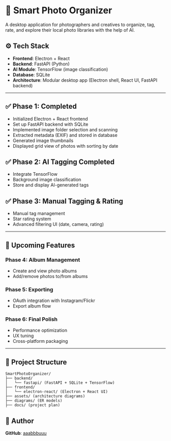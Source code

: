 # 📸 Smart Photo Organizer

A desktop application for photographers and creatives to organize, tag, rate, and explore their local photo libraries with the help of AI.

## ⚙️ Tech Stack

- **Frontend**: Electron + React
- **Backend**: FastAPI (Python)
- **AI Module**: TensorFlow (image classification)
- **Database**: SQLite
- **Architecture**: Modular desktop app (Electron shell, React UI, FastAPI backend)

---

## ✅ Phase 1: Completed

- Initialized Electron + React frontend
- Set up FastAPI backend with SQLite
- Implemented image folder selection and scanning
- Extracted metadata (EXIF) and stored in database
- Generated image thumbnails
- Displayed grid view of photos with sorting by date

## ✅ Phase 2: AI Tagging Completed
- Integrate TensorFlow
- Background image classification
- Store and display AI-generated tags

## ✅ Phase 3: Manual Tagging & Rating
- Manual tag management
- Star rating system
- Advanced filtering UI (date, camera, rating)

---

## 🚀 Upcoming Features

### Phase 4: Album Management
- Create and view photo albums
- Add/remove photos to/from albums

### Phase 5: Exporting
- OAuth integration with Instagram/Flickr
- Export album flow

### Phase 6: Final Polish
- Performance optimization
- UX tuning
- Cross-platform packaging

---

## 📁 Project Structure

```
SmartPhotoOrganizer/
├── backend/
│   └── fastapi/ (FastAPI + SQLite + TensorFlow)
├── frontend/
│   └── electron-react/ (Electron + React UI)
├── assets/ (architecture diagrams)
├── diagrams/ (ER models)
├── docs/ (project plan)
```

## 🧠 Author

**GitHub**: [aaabbbuuu](https://github.com/aaabbbuuu)

